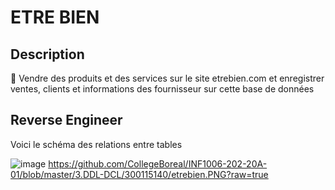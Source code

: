 # ETRE BIEN

## Description

:pushpin: Vendre des produits et des services sur le site etrebien.com et enregistrer ventes, clients et informations des fournisseur sur cette base de données

## Reverse Engineer

Voici le schéma des relations entre tables


![image](300115140/etrebien.png)
https://github.com/CollegeBoreal/INF1006-202-20A-01/blob/master/3.DDL-DCL/300115140/etrebien.PNG?raw=true

